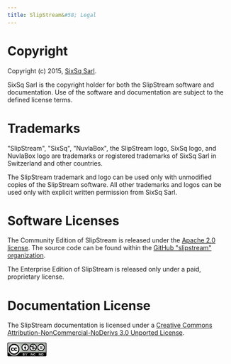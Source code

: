 ```yaml
---
title: SlipStream&#58; Legal
---
```


# Copyright

Copyright (c) 2015, [SixSq Sarl][sixsq].

SixSq Sarl is the copyright holder for both the SlipStream software
and documentation.  Use of the software and documentation are subject
to the defined license terms.

# Trademarks

"SlipStream", "SixSq", "NuvlaBox", the SlipStream logo, SixSq logo,
and NuvlaBox logo are trademarks or registered trademarks of SixSq
Sarl in Switzerland and other countries.

The SlipStream trademark and logo can be used only with unmodified
copies of the SlipStream software.  All other trademarks and logos can
be used only with explicit written permission from SixSq Sarl.

# Software Licenses

The Community Edition of SlipStream is released under the [Apache 2.0
license][apache2].  The source code can be found within the
[GitHub "slipstream" organization][ss-github].

The Enterprise Edition of SlipStream is released only under a paid,
proprietary license.

# Documentation License

The SlipStream documentation is licensed under a [Creative Commons
Attribution-NonCommercial-NoDerivs 3.0 Unported License][cc-license].

![by-nc-nd](images/by-nc-nd.png)


[sixsq]: http://sixsq.com/
[apache2]: https://www.apache.org/licenses/LICENSE-2.0.html
[ss-github]: https://github.com/orgs/slipstream
[cc-license]: http://creativecommons.org/licenses/by-nc-nd/3.0/deed.en_US
